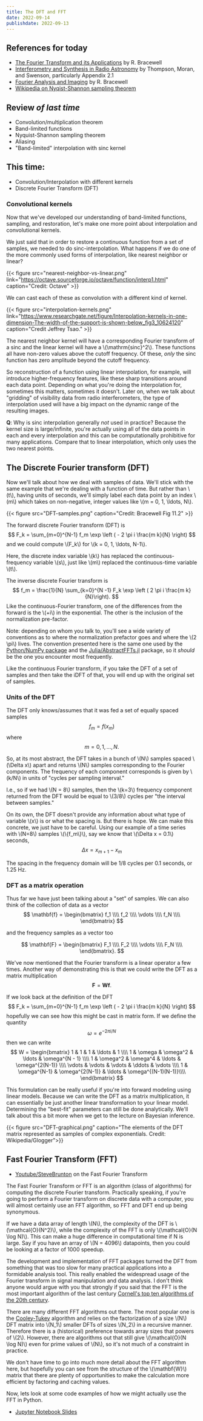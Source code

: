```yaml
---
title: The DFT and FFT
date: 2022-09-14
publishdate: 2022-09-13
---
```


## References for today

* [The Fourier Transform and its Applications](https://catalog.libraries.psu.edu/catalog/2010095) by R. Bracewell
* [Interferometry and Synthesis in Radio Astronomy](https://catalog.libraries.psu.edu/catalog/20789467) by Thompson, Moran, and Swenson, particularly Appendix 2.1
* [Fourier Analysis and Imaging](https://catalog.libraries.psu.edu/catalog/34517505) by R. Bracewell
* [Wikipedia on Nyqist-Shannon sampling theorem](https://en.wikipedia.org/wiki/Nyquist%E2%80%93Shannon_sampling_theorem)

## Review *of last time*

* Convolution/multiplication theorem
* Band-limited functions
* Nyquist-Shannon sampling theorem
* Aliasing
* "Band-limited" interpolation with sinc kernel

## This time:

* Convolution/Interpolation with different kernels
* Discrete Fourier Transform (DFT)


### Convolutional kernels

Now that we've developed our understanding of band-limited functions, sampling, and restoration, let's make one more point about interpolation and convolutional kernels.

We just said that in order to restore a continuous function from a set of samples, we needed to do sinc-interpolation. What happens if we do one of the more commonly used forms of interpolation, like nearest neighbor or linear?

{{< figure src="nearest-neighbor-vs-linear.png" link="https://octave.sourceforge.io/octave/function/interp1.html" caption="Credit: Octave" >}}

We can cast each of these as convolution with a different kind of kernel.

{{< figure src="interpolation-kernels.png" link="https://www.researchgate.net/figure/Interpolation-kernels-in-one-dimension-The-width-of-the-support-is-shown-below_fig3_10624120" caption="Credit Jeffrey Tsao." >}}

The nearest neighbor kernel will have a corresponding Fourier transform of a sinc and the linear kernel will have a \\(\mathrm{sinc}^2\\). These functions all have non-zero values above the cutoff frequency. Of these, *only* the sinc function has zero amplitude beyond the cutoff frequency.

So reconstruction of a function using linear interpolation, for example, will introduce higher-frequency features, like these sharp transitions around each data point. Depending on what you're doing the interpolation for, sometimes this matters, sometimes it doesn't. Later on, when we talk about "gridding" of visibility data from radio interferometers, the type of interpolation used will have a big impact on the dynamic range of the resulting images.

**Q**: Why is sinc interpolation generally *not* used in practice? Because the kernel size is large/infinite, you're actually using all of the data points in each and every interpolation and this can be computationally prohibitive for many applications. Compare that to linear interpolation, which only uses the two nearest points.


## The Discrete Fourier transform (DFT)

Now we'll talk about how we deal with samples of data. We'll stick with the same example that we're dealing with a function of time. But rather than \\(t\\), having units of seconds, we'll simply label each data point by an index \\(m\\) which takes on non-negative, integer values like \\(m = 0, 1, \ldots, N\\).

{{< figure src="DFT-samples.png" caption="Credit: Bracewell Fig 11.2" >}}

The forward discrete Fourier transform (DFT) is
$$
F_k = \sum_{m=0}^{N-1} f_m \exp \left ( - 2 \pi i \frac{m k}{N} \right)
$$
and we could compute \\(F_k\\) for \\(k = 0, 1, \ldots, N-1\\).

Here, the discrete index variable \\(k\\) has replaced the continuous-frequency variable \\(s\\), just like \\(m\\) replaced the continuous-time variable \\(t\\).

The inverse discrete Fourier transform is
$$
f_m = \frac{1}{N} \sum_{k=0}^{N -1} F_k \exp \left ( 2 \pi i \frac{m k}{N}\right).
$$
Like the continuous-Fourier transform, one of the differences from the forward is the \\(+i\\) in the exponential. The other is the inclusion of the normalization pre-factor.

Note: depending on whom you talk to, you'll see a wide variety of conventions as to where the normalization prefactor goes and where the \\(2 \pi\\) lives. The convention presented here is the same one used by the [Python/NumPy package](https://numpy.org/doc/stable/reference/routines.fft.html#module-numpy.fft) and the [Julia/AbstractFFTs.jl](https://juliamath.github.io/AbstractFFTs.jl/stable/api/#Public-Interface) package, so it *should* be the one you encounter most frequently.

Like the continuous Fourier transform, if you take the DFT of a set of samples and then take the iDFT of that, you will end up with the original set of samples.

### Units of the DFT

The DFT only knows/assumes that it was fed a set of equally spaced samples
$$
f_m = f(x_m)
$$
where
$$
m = 0, 1, \ldots, N.
$$

So, at its most abstract, the DFT takes in a bunch of \\(N\\) samples spaced \\(\Delta x\\) apart and returns \\(N\\) samples corresponding to the Fourier components. The frequency of each component corresponds is given by \\(k/N\\) in units of "cycles per sampling interval."

I.e., so if we had \\(N = 8\\) samples, then the \\(k=3\\) frequency component returned from the DFT would be equal to \\(3/8\\) cycles per "the interval between samples."

On its own, the DFT doesn't provide any information about what type of variable \\(x\\) is or what the spacing is. But there is hope. We can make this concrete, we just have to be careful. Using our example of a time series with \\(N=8\\) samples \\(\\{f_m\\}\\), say we know that \\(\Delta x = 0.1\\) seconds,
$$
\Delta x = x_{m+1} -x_m
$$

The spacing in the frequency domain will be 1/8 cycles per 0.1 seconds, or 1.25 Hz.

### DFT as a matrix operation 

Thus far we have just been talking about a "set" of samples. We can also think of the collection of data as a vector
$$
\mathbf{f} =
    \begin{bmatrix}
    f_1 \\\\
    f_2 \\\\
    \vdots \\\\
    f_N \\\\
    \end{bmatrix} 
$$

and the frequency samples as a vector too

$$
\mathbf{F} = 
\begin{bmatrix}
    F_1 \\\\
    F_2 \\\\
    \vdots \\\\
    F_N \\\\
    \end{bmatrix}.
$$

We've now mentioned that the Fourier transform is a linear operator a few times. Another way of demonstrating this is that we could write the DFT as a matrix multiplication 
$$
\mathbf{F} = \mathbf{W} \mathbf{f}.
$$

If we look back at the definition of the DFT 
$$
F_k = \sum_{m=0}^{N-1} f_m \exp \left ( - 2 \pi i \frac{m k}{N} \right)
$$
hopefully we can see how this might be cast in matrix form. If we define the quantity
$$
\omega = e^{- 2 \pi i / N}
$$
then we can write
$$
W = \begin{bmatrix}
1 & 1 & 1 & \ldots & 1 \\\\
1 & \omega & \omega^2 & \ldots & \omega^{N - 1} \\\\
1 & \omega^2 & \omega^4 & \ldots & \omega^{2(N-1)} \\\\
\vdots & \vdots & \vdots & \ddots & \vdots \\\\
1 & \omega^{N-1} & \omega^{2(N-1)} & \ldots & \omega^{(N-1)(N-1)}\\\\
\end{bmatrix}
$$

This formulation can be really useful if you're into forward modeling using linear models. Because we can write the DFT as a matrix multiplication, it can essentially be just another linear transformation to your linear model. Determining the "best-fit" parameters can still be done analytically. We'll talk about this a bit more when we get to the lecture on Bayesian inference.

{{< figure src="DFT-graphical.png" caption="The elements of the DFT matrix represented as samples of complex exponentials. Credit: Wikipedia/Glogger">}}

## Fast Fourier Transform (FFT)

* [Youtube/SteveBrunton](https://www.youtube.com/watch?v=E8HeD-MUrjY&ab_channel=SteveBrunton) on the Fast Fourier Transform

The Fast Fourier Transform or FFT is an algorithm (class of algorithms) for computing the discrete Fourier transform. Practically speaking, if you're going to perform a Fourier transform on discrete data with a computer, you will almost certainly use an FFT algorithm, so FFT and DFT end up being synonymous. 

If we have a data array of length \\(N\\), the complexity of the DFT is \\(\mathcal{O}(N^2)\\), while the complexity of the FFT is only \\(\mathcal{O}(N \log N)\\). This can make a huge difference in computational time if N is large. Say if you have an array of \\(N = 4096\\) datapoints, then you could be looking at a factor of 1000 speedup.

The development and implementation of FFT packages turned the DFT from something that was too slow for many practical applications into a formidable analysis tool. This really enabled the widespread usage of the Fourier transform in signal manipulation and data analysis.  I don't think anyone would argue with you that strongly if you said that the FFT is the most important algorithm of the last century [Cornell's top ten algorithms of the 20th century](http://pi.math.cornell.edu/~ajt/presentations/TopTenAlgorithms.pdf). 

There are many different FFT algorithms out there. The most popular one is the [Cooley-Tukey](https://en.wikipedia.org/wiki/Cooley%E2%80%93Tukey_FFT_algorithm) algorithm and relies on the factorization of a size \\(N\\) DFT matrix into \\(N_1\\) smaller DFTs of sizes \\(N_2\\) in a recursive manner. Therefore there is a (historical) preference towards array sizes that powers of \\(2\\). However, there are algorithms out that still give \\(\mathcal{O}(N \log N)\\) even for prime values of \\(N\\), so it's not much of a constraint in practice.

We don't have time to go into much more detail about the FFT algorithm here, but hopefully you can see from the structure of the \\(\mathbf{W}\\) matrix that there are plenty of opportunities to make the calculation more efficient by factoring and caching values.

Now, lets look at some code examples of how we might actually use the FFT in Python.
* [Jupyter Notebook Slides](FFT-lecture.slides.html)